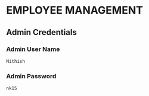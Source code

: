 # EMPLOYEE MANAGEMENT

## Admin Credentials
### Admin User Name
	Nithish
### Admin Password
	nk15
    
 
			

